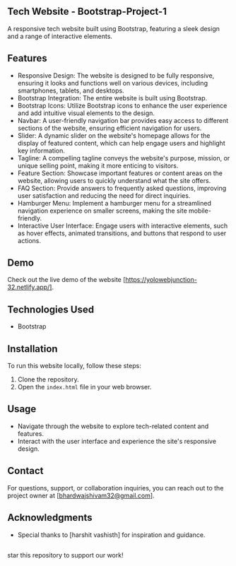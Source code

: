 

## Tech Website - Bootstrap-Project-1

A responsive tech website built using Bootstrap, featuring a sleek design and a range of interactive elements.

## Features

- Responsive Design: The website is designed to be fully responsive, ensuring it looks and functions well on various devices, including smartphones, tablets, and desktops.
- Bootstrap Integration: The entire website is built using Bootstrap.
- Bootstrap Icons: Utilize Bootstrap icons to enhance the user experience and add intuitive visual elements to the design.
- Navbar: A user-friendly navigation bar provides easy access to different sections of the website, ensuring efficient navigation for users.
- Slider: A dynamic slider on the website's homepage allows for the display of featured content, which can help engage users and highlight key information.
- Tagline: A compelling tagline conveys the website's purpose, mission, or unique selling point, making it more enticing to visitors.
- Feature Section: Showcase important features or content areas on the website, allowing users to quickly understand what the site offers.
- FAQ Section: Provide answers to frequently asked questions, improving user satisfaction and reducing the need for direct inquiries.
- Hamburger Menu: Implement a hamburger menu for a streamlined navigation experience on smaller screens, making the site mobile-friendly.
- Interactive User Interface: Engage users with interactive elements, such as hover effects, animated transitions, and buttons that respond to user actions.

## Demo

Check out the live demo of the website [https://yolowebjunction-32.netlify.app/].

## Technologies Used

- Bootstrap

## Installation

To run this website locally, follow these steps:

1. Clone the repository.
2. Open the `index.html` file in your web browser.

## Usage

- Navigate through the website to explore tech-related content and features.
- Interact with the user interface and experience the site's responsive design.

## Contact

For questions, support, or collaboration inquiries, you can reach out to the project owner at [bhardwajshivam32@gmail.com].

## Acknowledgments

- Special thanks to [harshit vashisth] for inspiration and guidance.
## 
star this repository to support our work!


